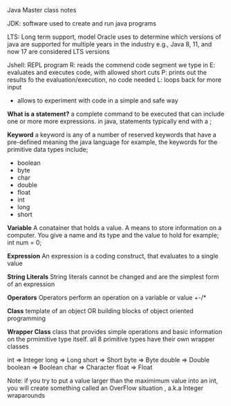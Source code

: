 Java Master class notes 

JDK: software used to create and run java programs

LTS: Long term support, model Oracle uses to determine which 
versions of java are supported for multiple years in the industry 
e.g., Java 8, 11, and now 17 are considered LTS versions

Jshell: REPL program
R: reads the commend code segment we type in
E: evaluates and executes code, with allowed short cuts
P: prints out the results fo the evaluation/execution, no code needed
L: loops back for more input 

- allows to experiment with code in a simple and safe way

**What is a statement?** 
a complete command to be executed that can include one or more
more expressions. in java, statements typically end with a ;

**Keyword**
a keyword is any of a number of reserved keywords that have
a pre-defined meaning the java language
for example, the keywords for the primitive data types include;
- boolean
- byte
- char
- double
- float
- int
- long
- short

**Variable**
A conatainer that holds a value. 
A means to store information on a computer. 
You give a name and its type and the value to hold
for example; 
int num = 0;

**Expression**
An expression is a coding construct, that evaluates to a single value

**String Literals**
String literals cannot be changed and are the simplest form of an expression

**Operators**
Operators perform an operation on a variable or value
+-/*

**Class**
template of an object OR building blocks of object oriented programming

**Wrapper Class**
class that provides simple operations and basic information on 
the prmimitive type itself. all 8 primitive types have their own wrapper classes

int => Integer
long => Long
short => Short
byte => Byte
double => Double
boolean => Boolean
char => Character
float => Float

Note: if you try to put a value larger than the maximimum 
value into an int, you will create something called an OverFlow situation , a.k.a Integer wraparounds
